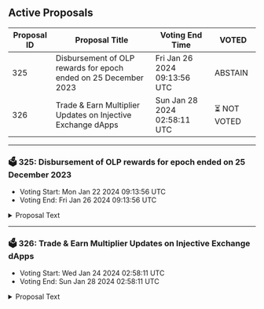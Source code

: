 ## Active Proposals

| Proposal ID | Proposal Title | Voting End Time | VOTED |
|-------------|----------------|-----------------|-------|
| 325 | Disbursement of OLP rewards for epoch ended on 25 December 2023 | Fri Jan 26 2024 09:13:56 UTC | ABSTAIN |
| 326 | Trade & Earn Multiplier Updates on Injective Exchange dApps | Sun Jan 28 2024 02:58:11 UTC | ⏳ NOT VOTED |

---

### 🗳 325: Disbursement of OLP rewards for epoch ended on 25 December 2023
- Voting Start: Mon Jan 22 2024 09:13:56 UTC
- Voting End: Fri Jan 26 2024 09:13:56 UTC

<details>
<summary>Proposal Text</summary>
 
If passed, this proposal confirms the final Open Liquidity Program market maker performance of epoch 27 as well as the distribution of 49335.195 INJ tokens and 99999.99 KAVA tokens, of which 29335.231 INJ are the OLP vested amount from epoch 24, 19999.964 INJ are 50% of the OLP rewards allocated to epoch 27, and 99,999.99 KAVA are the KAVA rewards allocated to epoch 27. The remaining OLP rewards of epoch 27 will be disbursed along with the rewards disbursement of epoch 30. The recipient must still be an active participant of the program in order to receive future disbursements.n For a further breakdown of rewards refer to the IPFS link: https://cloudflare-ipfs.com/ipfs/QmYhTWKBdHRzeYSZv9wwvdAfgRSRQeFJLuJPMZPTZKwhmM
</details>

---

### 🗳 326: Trade & Earn Multiplier Updates on Injective Exchange dApps
- Voting Start: Wed Jan 24 2024 02:58:11 UTC
- Voting End: Sun Jan 28 2024 02:58:11 UTC

<details>
<summary>Proposal Text</summary>
 
To support trading activity in new markets across exchange dApps built on Injective, we propose boosting the T&E multipliers for the JUP/USDT PERP and ZRO/USDT PERP markets to 50x, while resetting the multipliers for other markets. This will keep the T&E multiplier boosts meaningful rather than diluting the impact of the boosts between several markets.

By voting YES on this proposal, you agree to update T&E multipliers based on the description above.

By voting NO on the proposal, you do not support updating the T&E multipliers based on the description above.

By voting NO WITH VETO, you find this proposal to be (1) spam, i.e., irrelevant to the Injective ecosystem, (2) disproportionately infringes on minority interests, or (3) violates or encourages violation of the rules of engagement as currently set out by Injective governance. If the number of ‘NoWithVeto’ votes is greater than a third of total votes, the proposal is rejected and the 500 INJ deposit is burned.

By voting ABSTAIN, you wish to contribute to quorum while formally declining to vote either for or against the proposal.

Disclosure: I am a member of the Injective Labs team.
</details>
